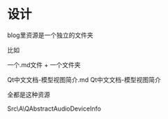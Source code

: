 # 设计

blog里资源是一个独立的文件夹

比如

一个.md文件 + 一个文件夹

Qt中文文档-模型视图简介.md
Qt中文文档-模型视图简介

全都是这种资源

Src\A\QAbstractAudioDeviceInfo
